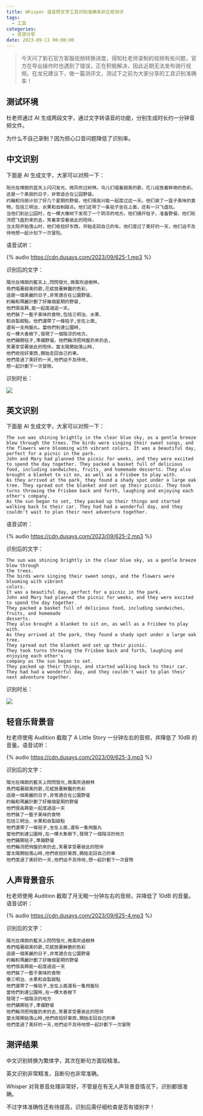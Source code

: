 ```yaml
---
title: Whisper 语音转文字工具识别准确率非正规测评
tags:
  - 工具
categories:
  - 资源分享
date: 2023-09-11 00:00:00
---
```


> 今天问了影石官方客服视频转换进度，得知杜老师录制的视频有些问题，官方在导出操作时也遇到了错误，正在积极解决，因此近期无法发布骑行视频。在龙兄建议下，做一篇测评文，测试下之前为大家分享的工具识别准确率！

<!-- more -->

## 测试环境

杜老师通过 AI 生成两段文字，通过文字转语音的功能，分别生成时长约一分钟音频文件。

为什么不自己录制？因为担心口音问题降低了识别率。

## 中文识别

下面是 AI 生成文字，大家可以对照一下：

```
阳光在晴朗的蓝天上闪闪发光，微风吹过树林。鸟儿们唱着甜美的歌，花儿绽放着鲜艳的色彩。这是一个美丽的日子，非常适合在公园野餐。
约翰和玛丽计划了好几个星期的野餐，他们很高兴能一起度过这一天。他们装了一篮子美味的食物，包括三明治、水果和自制甜点。他们还带了一条毯子坐在上面，还有一只飞盘玩。
当他们到达公园时，在一棵大橡树下发现了一个阴凉的地方。他们铺开毯子，准备野餐。他们轮流把飞盘扔来扔去，笑着享受着彼此的陪伴。
当太阳开始落山时，他们收拾好东西，开始走回自己的车。他们度过了美好的一天，他们迫不及待地想一起计划下一次冒险。
```

语音试听：

{% audio https://cdn.dusays.com/2023/09/625-1.mp3 %}

识别后的文字：

```
陽光在晴朗的藍天上,閃閃發光,微風吹過樹林。
鳥們唱著甜美的歌,花綻放著鮮豔的色彩。
這是一個美麗的日子,非常適合在公園野餐。
約翰和瑪麗計劃了好幾個星期的野餐,
他們很高興,能一起度過這一天。
他們裝了一籃子美味的食物,包括三明治、水果、
和自製甜點。他們還帶了一條毯子,坐在上面,
還有一支飛盤丸。當他們到達公園時,
在一棵大香樹下,發現了一個陰涼的地方。
他們鋪開毯子,準備野餐。他們輪流把飛盤扔來扔去,
笑著享受著彼此的陪伴。當太陽開始落山時,
他們收拾好東西,開始走回自己的車。
他們度過了美好的一天,他們迫不及待地,
想一起計劃下一次冒險。
```

识别时长：

![](https://cdn.dusays.com/2023/09/625-1.jpg)

## 英文识别

下面是 AI 生成文字，大家可以对照一下：

```
The sun was shining brightly in the clear blue sky, as a gentle breeze blew through the trees. The birds were singing their sweet songs, and the flowers were blooming with vibrant colors. It was a beautiful day, perfect for a picnic in the park.
John and Mary had planned the picnic for weeks, and they were excited to spend the day together. They packed a basket full of delicious food, including sandwiches, fruits, and homemade desserts. They also brought a blanket to sit on, as well as a Frisbee to play with.
As they arrived at the park, they found a shady spot under a large oak tree. They spread out the blanket and set up their picnic. They took turns throwing the Frisbee back and forth, laughing and enjoying each other's company.
As the sun began to set, they packed up their things and started walking back to their car. They had had a wonderful day, and they couldn't wait to plan their next adventure together.
```

语音试听：

{% audio https://cdn.dusays.com/2023/09/625-2.mp3 %}

识别后的文字：

```
The sun was shining brightly in the clear blue sky, as a gentle breeze blew through
the trees.
The birds were singing their sweet songs, and the flowers were blooming with vibrant
colors.
It was a beautiful day, perfect for a picnic in the park.
John and Mary had planned the picnic for weeks, and they were excited to spend the day together.
They packed a basket full of delicious food, including sandwiches, fruits, and homemade
desserts.
They also brought a blanket to sit on, as well as a Frisbee to play with.
As they arrived at the park, they found a shady spot under a large oak tree.
They spread out the blanket and set up their picnic.
They took turns throwing the Frisbee back and forth, laughing and enjoying each other's
company as the sun began to set.
They packed up their things, and started walking back to their car.
They had had a wonderful day, and they couldn't wait to plan their next adventure together.
```

识别时长：

![](https://cdn.dusays.com/2023/09/625-2.jpg)

## 轻音乐背景音

杜老师使用 Audition 截取了 A Little Story 一分钟左右的音频，并降低了 10dB 的音量。语音试听：

{% audio https://cdn.dusays.com/2023/09/625-3.mp3 %}

识别后的文字：

```
陽光在晴朗的藍天上閃閃發光,微風吹過樹林
鳥們唱著甜美的歌,花綻放著鮮豔的色彩
這是一個美麗的日子,非常適合在公園野餐
約翰和瑪麗計劃了好幾個星期的野餐
他們很高興能一起度過這一天
他們裝了一籃子美味的食物
包括三明治、水果和自製甜點
他們還帶了一條毯子,坐在上面,還有一隻飛盤丸
當他們到達公園時,在一棵大象樹下,發現了一個陰涼的地方
他們鋪開毯子,準備野餐
他們輪流把飛盤扔來扔去,笑著享受著彼此的陪伴
當太陽開始落山時,他們收拾好東西,開始走回自己的車
他們度過了美好的一天,他們迫不及待地,想一起計劃下一次冒險
```

## 人声背景音乐

杜老师使用 Audition 截取了月无眠一分钟左右的音频，并降低了 10dB 的音量。语音试听：

{% audio https://cdn.dusays.com/2023/09/625-4.mp3 %}

识别后的文字：

```
陽光在晴朗的藍天上閃閃發光,微風吹過樹林
鳥們唱著甜美的歌,花綻放著鮮艷的色彩
這是一個美麗的日子,非常適合在公園野餐
約翰和瑪麗計劃了好幾個星期的野餐
他們很高興能一起度過這一天
他們裝了一籃子美味的食物
像三明治、水果和自製甜點
他們還帶了一條毯子,坐在上面還有一隻飛盤玩
當他們到達公園時,在一棵大香樹下
發現了一個陰涼的地方
他們鋪開毯子,準備野餐
他們輪流把飛盤扔來扔去,笑著享受著彼此的陪伴
當太陽開始落山時,他們收拾好東西,開始走回自己的車
他們度過了美好的一天,他們迫不及待地想一起計劃下一次冒險
```

## 测评结果

中文识别转换为繁体字，其次在断句方面较精准。

英文识别非常精准，且断句也非常准确。

Whisper 对背景音处理非常好，不管是在有无人声背景音情况下，识别都很准确。

不过字体准确性还有待提高，识别后需仔细检查是否有错别字！
